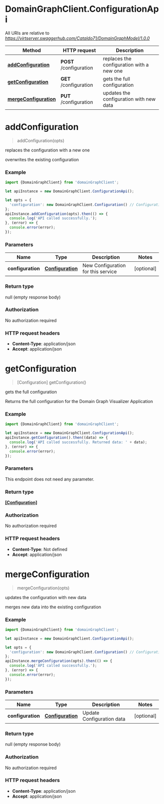 # DomainGraphClient.ConfigurationApi

All URIs are relative to *https://virtserver.swaggerhub.com/Cataldo71/DomainGraphModel/1.0.0*

Method | HTTP request | Description
------------- | ------------- | -------------
[**addConfiguration**](ConfigurationApi.md#addConfiguration) | **POST** /configuration | replaces the configuration with a new one
[**getConfiguration**](ConfigurationApi.md#getConfiguration) | **GET** /configuration | gets the full configuration
[**mergeConfiguration**](ConfigurationApi.md#mergeConfiguration) | **PUT** /configuration | updates the configuration with new data


<a name="addConfiguration"></a>
# **addConfiguration**
> addConfiguration(opts)

replaces the configuration with a new one

overwrites the existing configuration

### Example
```javascript
import {DomainGraphClient} from 'domainGraphClient';

let apiInstance = new DomainGraphClient.ConfigurationApi();

let opts = { 
  'configuration': new DomainGraphClient.Configuration() // Configuration | New Configuration for this service
};
apiInstance.addConfiguration(opts).then(() => {
  console.log('API called successfully.');
}, (error) => {
  console.error(error);
});

```

### Parameters

Name | Type | Description  | Notes
------------- | ------------- | ------------- | -------------
 **configuration** | [**Configuration**](Configuration.md)| New Configuration for this service | [optional] 

### Return type

null (empty response body)

### Authorization

No authorization required

### HTTP request headers

 - **Content-Type**: application/json
 - **Accept**: application/json

<a name="getConfiguration"></a>
# **getConfiguration**
> [Configuration] getConfiguration()

gets the full configuration

Returns the full configuration for the Domain Graph Visualizer Application 

### Example
```javascript
import {DomainGraphClient} from 'domainGraphClient';

let apiInstance = new DomainGraphClient.ConfigurationApi();
apiInstance.getConfiguration().then((data) => {
  console.log('API called successfully. Returned data: ' + data);
}, (error) => {
  console.error(error);
});

```

### Parameters
This endpoint does not need any parameter.

### Return type

[**[Configuration]**](Configuration.md)

### Authorization

No authorization required

### HTTP request headers

 - **Content-Type**: Not defined
 - **Accept**: application/json

<a name="mergeConfiguration"></a>
# **mergeConfiguration**
> mergeConfiguration(opts)

updates the configuration with new data

merges new data into the existing configuration

### Example
```javascript
import {DomainGraphClient} from 'domainGraphClient';

let apiInstance = new DomainGraphClient.ConfigurationApi();

let opts = { 
  'configuration': new DomainGraphClient.Configuration() // Configuration | Update Configuration data
};
apiInstance.mergeConfiguration(opts).then(() => {
  console.log('API called successfully.');
}, (error) => {
  console.error(error);
});

```

### Parameters

Name | Type | Description  | Notes
------------- | ------------- | ------------- | -------------
 **configuration** | [**Configuration**](Configuration.md)| Update Configuration data | [optional] 

### Return type

null (empty response body)

### Authorization

No authorization required

### HTTP request headers

 - **Content-Type**: application/json
 - **Accept**: application/json

